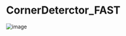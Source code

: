 # CornerDeterctor_FAST
![image](https://github.com/AbramovB/CornerDeterctor_FAST/assets/91459294/84fd8656-d4b1-45e8-a08c-4873eccc9bba)
